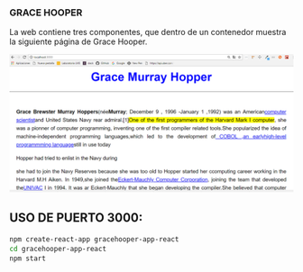 ### GRACE HOOPER
La web contiene tres componentes, que dentro de un contenedor muestra la siguiente página de Grace Hooper.

![random](src/img/grace.png)

## USO DE PUERTO 3000:

```sh
npm create-react-app gracehooper-app-react
cd gracehooper-app-react
npm start
```

